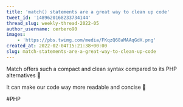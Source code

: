 ```yaml
---
title: 'match() statements are a great way to clean up code'
tweet_id: '1489620168233734144'
thread_slug: weekly-thread-2022-05
author_username: cerbero90
images:
    - 'https://pbs.twimg.com/media/FKqzQ68aMAAqGdX.png'
created_at: 2022-02-04T15:21:38+00:00
slug: match-statements-are-a-great-way-to-clean-up-code
---
```

Match offers such a compact and clean syntax compared to its PHP alternatives 🌈

It can make our code way more readable and concise 💅

#PHP
